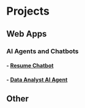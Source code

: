 # Projects
## Web Apps
### AI Agents and Chatbots
#### - <a href="ResumeChatbot.md">Resume Chatbot</a>
#### - <a href="DataAnalyst.md">Data Analyst AI Agent</a>



## Other

